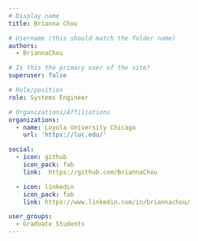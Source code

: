 ```yaml
---
# Display name
title: Brianna Chou

# Username (this should match the folder name)
authors:
  - BriannaChou

# Is this the primary user of the site?
superuser: false

# Role/position
role: Systems Engineer

# Organizations/Affiliations
organizations:
  - name: Loyola University Chicago
    url: 'https://luc.edu/'

social:
  - icon: github
    icon_pack: fab
    link:  https://github.com/BriannaChou

  - icon: linkedin
    icon_pack: fab
    link: https://www.linkedin.com/in/briannachou/

user_groups:
  - Graduate Students
---
```

